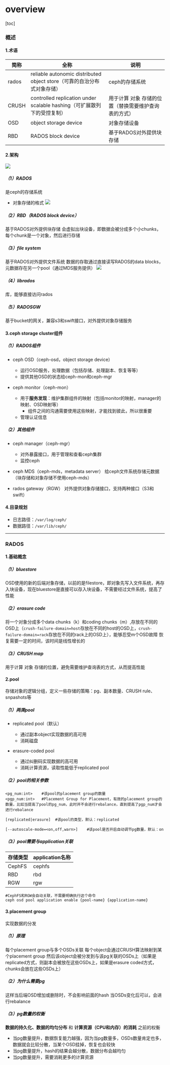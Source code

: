# overview

[toc]

### 概述

#### 1.术语
|简称|全称|说明|
|-|-|-|
|rados|reliable autonomic distributed object store（可靠的自治分布式对象存储）|ceph的存储系统|
|CRUSH|controlled replication under scalable hashing（可扩展散列下的受控复制）|用于计算 对象 存储的位置（替换需要维护查询表的方式）|
|OSD|object storage device|对象存储设备|
|RBD|RADOS block device|基于RADOS对外提供块存储|

#### 2.架构

![](./imgs/overview_01.png)

##### （1）RADOS
是ceph的存储系统
* 对象存储的格式
![](./imgs/overview_03.png)

##### （2）RBD（RADOS block device）
基于RADOS对外提供块存储
会虚拟出块设备，即数据会被分成多个小chunks，每个chunk是一个对象，然后进行存储

##### （3）file system
基于RADOS对外提供文件系统
数据的存取通过直接读写RADOS的data blocks，元数据存在另一个pool（通过MDS服务提供）
![](./imgs/overview_02.png)

##### （4）librados
库，能够直接访问rados

##### （5）RADOSGW
基于bucket的网关，兼容s3和swift接口，对外提供对象存储服务

#### 3.ceph storage cluster组件

##### （1）RADOS组件
* ceph OSD（ceph-osd，object storage device）
  * 运行OSD服务，处理数据（包括存储、处理副本、恢复等等）
  * 提供其他OSD的状态给ceph-mon和ceph-mgr

* ceph monitor（ceph-mon）
  * 用于**服务发现**：维护集群组件的映射（包括monitor的映射，manager的映射、OSD映射等）
    * 组件之间的沟通需要使用这些映射，才能找到彼此，所以很重要
  * 管理认证信息

##### （2）其他组件
* ceph manager（ceph-mgr）
  * 对外暴露接口，用于管理和查看ceph集群
  * 监控ceph

* ceph MDS（ceph-mds，metadata server）
给ceph文件系统存储元数据（块存储和对象存储不使用ceph-mds）

* rados gateway（RGW）
对外提供对象存储接口，支持两种接口（S3和swift）

#### 4.目录规划
* 日志路径：`/var/log/ceph/`
* 数据路径：`/var/lib/ceph/`

***

### RADOS

#### 1.基础概念

##### （1）bluestore
OSD使用的新的后端对象存储，以前的是filestore，即对象先写入文件系统，再存入块设备，现在bluestore是直接可以存入块设备，不需要经过文件系统，提高了性能

##### （2）erasure code
将一个对象分成多个data chunks（k）和coding chunks（m）,存放在不同的OSD上（`crush-failure-domain=host`存放在不同的host的OSD上，`crush-failure-domain=rack`存放在不同的rack上的OSD上），能够忍受m个OSD故障
恢复需要一定的时间，该时间是线性增长的

##### （3）CRUSH map
用于计算 对象 存储的位置，避免需要维护查询表的方式，从而提高性能

#### 2.pool

存储对象的逻辑分组，定义一些存储的策略：pg、副本数量、CRUSH rule、snpashots等

##### （1）两类pool
* replicated pool（默认）
  * 通过副本object实现数据的高可用
  * 消耗磁盘

* erasure-coded pool
  * 通过纠删码实现数据的高可用
  * 消耗计算资源，读取性能低于replicated pool

##### （2）pool的相关参数
```shell
<pg_num:int>    #该pool的placement group的数量
<pgp_num:int>   #Placement Group for Placement，有效的placement group的数量，比如当提高了pool的pg_num，此时并不会进行rebalance，直到提高了pgp_num才会进行rebalance

[replicated|erasure]  #该pool的类型，默认：replicated

[--autoscale-mode=<on,off,warn>]    #该pool是否开启自动调节pg数量，默认：on
```

##### （3）pool需要与application关联
|存储类型|application名称|
|-|-|
|CephFS|cephfs|
|RBD|rbd|
|RGW|rgw|

```shell
#CephFS和RGW会自动关联，不需要明确执行这个命令
ceph osd pool application enable {pool-name} {application-name}
```

#### 3.placement group
实现数据的分发

##### （1）原理
每个placement group与多个OSDs关联
每个object会通过CRUSH算法映射到某个placement group
然后该object会被分发到与该pg关联的OSDs上（如果是replicated方式，则副本会被放在这些OSDs上，如果是erasure coded方式，chunks会放在这些OSDs上）

##### （2）为什么需要pg
这样当后端OSD增加或删除时，不会影响前面的hash
当OSDs变化后可以，会进行rebalance

##### （3）pg数量的权衡
**数据的持久化、数据的均匀分布** 和 **计算资源（CPU和内存）的消耗** 之前的权衡
* 当pg数量提升，数据恢复能力越强，因为当pg数量多，OSDs数量肯定也多，数据就会比较分散，当某个OSD挂掉，恢复也会较快
* 当pg数量提升，hash的结果会越分散，数据分布会越均匀
* 当pg数量提升，需要消耗更多的计算资源
